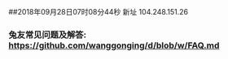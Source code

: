 ##2018年09月28日07时08分44秒 新址 104.248.151.26
### 兔友常见问题及解答: https://github.com/wanggonging/d/blob/w/FAQ.md
